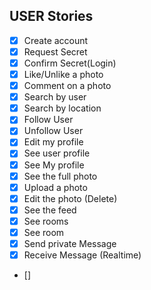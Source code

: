 ## USER Stories
- [x] Create account
- [x] Request Secret
- [x] Confirm Secret(Login)
- [x] Like/Unlike a photo
- [x] Comment on a photo
- [x] Search by user
- [x] Search by location
- [x] Follow User
- [x] Unfollow User
- [x] Edit my profile
- [x] See user profile
- [x] See My profile
- [x] See the full photo
- [x] Upload a photo
- [x] Edit the photo (Delete)
- [x] See the feed
- [x] See rooms
- [x] See room
- [x] Send private Message
- [x] Receive Message (Realtime)

- [] 